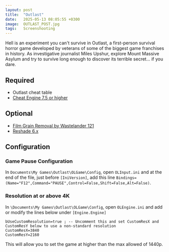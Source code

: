 ```yaml
---
layout: post
title:  "Outlast"
date:   2025-05-13 08:05:55 +0300
image:  OUTLAST_POST.jpg
tags:   Screenshooting
---
```

Hell is an experiment you can't survive in Outlast, a first-person survival horror game developed by veterans of some of the biggest game franchises in history. As investigative journalist Miles Upshur, explore Mount Massive Asylum and try to survive long enough to discover its terrible secret... if you dare.

## Required
* Outlast cheat table
* [Cheat Engine 7.5 or higher](https://du0wcodktyky8.cloudfront.net/installer/003333/420362877561915)

## Optional
* [Film Grain Removal by Wastelander 121](https://www.nexusmods.com/outlast/mods/65?tab=posts)
* [Reshade 6.x](https://reshade.me)

## Configuration
### Game Pause Configuration
In `Documents\My Games\Outlast\OLGame\Config`, open `OLInput.ini` and at the end of the file, just before  `[IniVersion]`, add this line 
`Bindings=(Name="F12",Command="PAUSE",Control=False,Shift=False,Alt=False)`. 

### Resolution at or above 4K
In `\Documents\My Games\Outlast\OLGame\Config`, open `OLEngine.ini` and add or modify the lines below under `[Engine.Engine]`

```
bUseCustomResolution=true ; -- Uncomment this and set CustomResX and CustomResY below to use a non-standard resolution
CustomResX=3840
CustomResY=2160
```
This will allow you to set the game at higher than the max allowed of 1440p.




